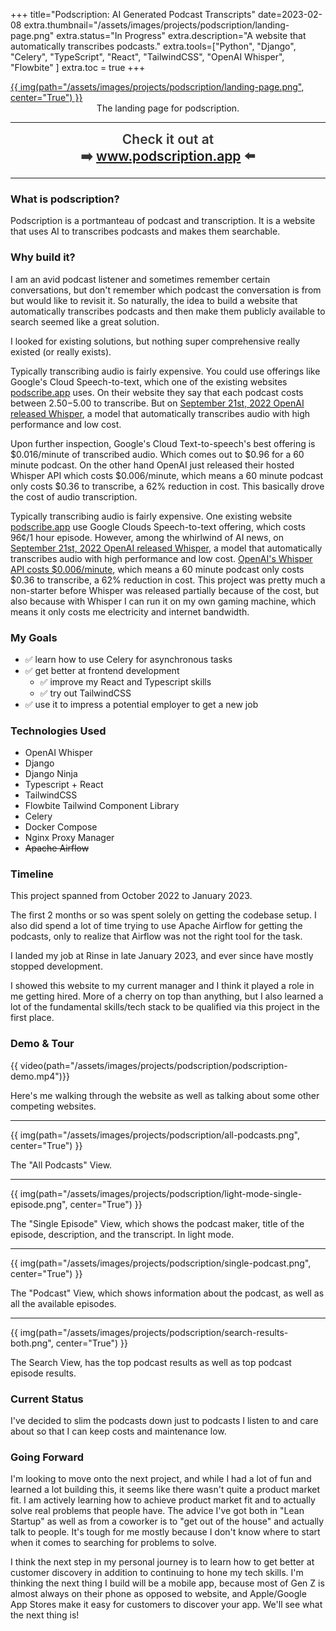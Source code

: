 +++
title="Podscription: AI Generated Podcast Transcripts"
date=2023-02-08
extra.thumbnail="/assets/images/projects/podscription/landing-page.png"
extra.status="In Progress"
extra.description="A website that automatically transcribes podcasts."
extra.tools=["Python", "Django", "Celery", "TypeScript", "React", "TailwindCSS", "OpenAI Whisper", "Flowbite" ]
extra.toc = true
+++

<a href="https://www.podscription.app">
{{ img(path="/assets/images/projects/podscription/landing-page.png", center="True") }}
</a>

<center>The landing page for podscription.</center>

---

<center style="font-size:1.5em; color: #363636; font-weight: 600;">Check it out at</center>
<center style="font-size:1.5em; color: #363636; font-weight: 600;">➡️ <a href=http://www.podscription.app>www.podscription.app</a> ⬅️</center>

---

### What is podscription?

Podscription is a portmanteau of podcast and transcription. It is a website that uses AI to transcribes podcasts and makes them searchable.


### Why build it?

I am an avid podcast listener and sometimes remember certain conversations, but don't remember which podcast the conversation is from but would like to revisit it. So naturally, the idea to build a website that automatically transcribes podcasts and then make them publicly available to search seemed like a great solution.

I looked for existing solutions, but nothing super comprehensive really existed (or really exists).

Typically transcribing audio is fairly expensive. You could use offerings like Google's Cloud Speech-to-text, which one of the existing websites [podscribe.app](https://podscribe.app/) uses. On their website they say that each podcast costs between $2.50-$5.00 to transcribe. But on [September 21st, 2022 OpenAI released Whisper](https://openai.com/research/whisper), a model that automatically transcribes audio with high performance and low cost. 

Upon further inspection, Google's Cloud Text-to-speech's best offering is $0.016/minute of transcribed audio. Which comes out to $0.96 for a 60 minute podcast. On the other hand OpenAI just released their hosted Whisper API which costs $0.006/minute, which means a 60 minute podcast only costs $0.36 to transcribe, a 62% reduction in cost.
This basically drove the cost of audio transcription.

Typically transcribing audio is fairly expensive. One existing website [podscribe.app](https://podscribe.app/) use Google Clouds Speech-to-text offering, which costs 96¢/1 hour episode. However, among the whirlwind of AI news, on [September 21st, 2022 OpenAI released Whisper](https://openai.com/research/whisper), a model that automatically transcribes audio with high performance and low cost. [OpenAI's Whisper API costs $0.006/minute](https://openai.com/blog/introducing-chatgpt-and-whisper-apis), which means a 60 minute podcast only costs $0.36 to transcribe, a 62% reduction in cost. This project was pretty much a non-starter before Whisper was released partially because of the cost, but also because with Whisper I can run it on my own gaming machine, which means it only costs me electricity and internet bandwidth.

### My Goals

- ✅ learn how to use Celery for asynchronous tasks
- ✅ get better at frontend development
    - ✅ improve my React and Typescript skills
    - ✅ try out TailwindCSS 
- ✅ use it to impress a potential employer to get a new job


### Technologies Used

- OpenAI Whisper
- Django
- Django Ninja
- Typescript + React
- TailwindCSS
- Flowbite Tailwind Component Library
- Celery
- Docker Compose 
- Nginx Proxy Manager
- ~~Apache Airflow~~


### Timeline

This project spanned from October 2022 to January 2023. 

The first 2 months or so was spent solely on getting the codebase setup. I also did spend a lot of time trying to use Apache Airflow for getting the podcasts, only to realize that Airflow was not the right tool for the task.

I landed my job at Rinse in late January 2023, and ever since have mostly stopped development. 

I showed this website to my current manager and I think it played a role in me getting hired. More of a cherry on top than anything, but I also learned a lot of the fundamental skills/tech stack to be qualified via this project in the first place.


### Demo & Tour


{{ video(path="/assets/images/projects/podscription/podscription-demo.mp4")}}

Here's me walking through the website as well as talking about some other competing websites.

---

{{ img(path="/assets/images/projects/podscription/all-podcasts.png", center="True") }}

The "All Podcasts" View.

---

{{ img(path="/assets/images/projects/podscription/light-mode-single-episode.png", center="True") }}

The "Single Episode" View, which shows the podcast maker, title of the episode, description, and the transcript. In light mode.

---

{{ img(path="/assets/images/projects/podscription/single-podcast.png", center="True") }}

The "Podcast" View, which shows information about the podcast, as well as all the available episodes.

---


{{ img(path="/assets/images/projects/podscription/search-results-both.png", center="True") }}

The Search View, has the top podcast results as well as top podcast episode results.

### Current Status

I've decided to slim the podcasts down just to podcasts I listen to and care about so that I can keep costs and maintenance low. 


### Going Forward 

I'm looking to move onto the next project, and while I had a lot of fun and learned a lot building this, it seems like there wasn't quite a product market fit. I am actively learning how to achieve product market fit and to actually solve real problems that people have. The advice I've got both in "Lean Startup" as well as from a coworker is to "get out of the house" and actually talk to people. It's tough for me mostly because I don't know where to start when it comes to searching for problems to solve.

I think the next step in my personal journey is to learn how to get better at customer discovery in addition to continuing to hone my tech skills. I'm thinking the next thing I build will be a mobile app, because most of Gen Z is almost always on their phone as opposed to website, and Apple/Google App Stores make it easy for customers to discover your app. We'll see what the next thing is!